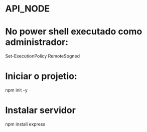 # API_NODE
# No power shell executado como administrador:
Set-ExecutionPolicy RemoteSogned

# Iniciar o projetio:
npm init -y

# Instalar servidor
npm install express